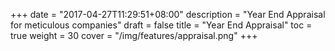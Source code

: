 +++
date = "2017-04-27T11:29:51+08:00"
description = "Year End Appraisal for meticulous companies"
draft = false
title = "Year End Appraisal"
toc = true
weight = 30
cover = "/img/features/appraisal.png"
+++
